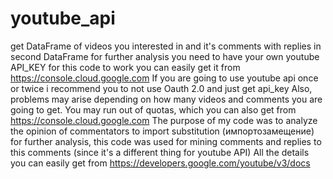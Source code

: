 # youtube_api
get DataFrame of videos you interested in and it's comments with replies in second DataFrame for further analysis
you need to have your own youtube API_KEY for this code to work
you can easily get it from https://console.cloud.google.com
If you are going to use youtube api once or twice i recommend you to not use Oauth 2.0 and just get api_key
Also, problems may arise depending on how many videos and comments you are going to get. You may run out of quotas, which you can also get from https://console.cloud.google.com
The purpose of my code was to analyze the opinion of commentators to import substitution (импортозамещение) for further analysis, this code was used for mining comments and replies to this comments (since it's a different thing for youtube API)
All the details you can easily get from https://developers.google.com/youtube/v3/docs
